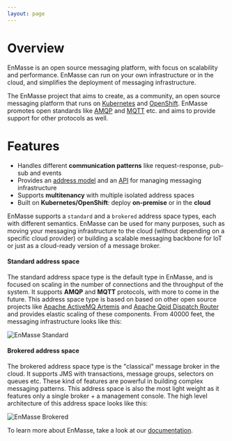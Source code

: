 ```yaml
---
layout: page
---
```

# Overview

EnMasse is an open source messaging platform, with focus on scalability and performance. EnMasse can run on your own infrastructure or in the cloud, and simplifies the deployment of messaging infrastructure.

The EnMasse project that aims to create, as a community, an open source messaging platform that runs on [Kubernetes](https://kubernetes.io/) and [OpenShift](http://openshift.org/). EnMasse promotes open standards like [AMQP](http://amqp.org/) and [MQTT](http://mqtt.org/) etc. and aims to provide support for other protocols as well.

# Features

* Handles different <b>communication patterns</b> like request-response, pub-sub and events
* Provides an [address model](http://enmasse.io/documentation/master/tenant/#address_model) and an [API](http://enmasse.io/documentation/master/tenant/#configuring-using-restapi) for managing messaging infrastructure
* Supports <b>multitenancy</b> with multiple isolated address spaces
* Built on <b>Kubernetes/OpenShift</b>: deploy <b>on-premise</b> or in the <b>cloud</b>

EnMasse supports a `standard` and a `brokered` address space types, each with different semantics. EnMasse can be used for many purposes, such as moving your messaging infrastructure to the cloud (without depending on a specific cloud provider) or building a scalable messaging backbone for IoT or just as a cloud-ready version of a message broker. 

#### Standard address space

The standard address space type is the default type in EnMasse, and is focused on scaling in the number of connections and the throughput of the system. It supports <b>AMQP</b> and <b>MQTT</b> protocols, with more to come in the future. This address space type is based on based on other open source projects like [Apache ActiveMQ Artemis](https://activemq.apache.org/artemis/) and [Apache Qpid Dispatch Router](https://qpid.apache.org/components/dispatch-router/index.html) and provides elastic scaling of these components.  From 40000 feet, the messaging infrastructure looks like this: 

![EnMasse Standard](https://raw.githubusercontent.com/EnMasseProject/enmasse/master/documentation/design_docs/overview/enmasse_overall_view.png)

#### Brokered address space

The brokered address space type is the "classical" message broker in the cloud. It supports JMS with transactions, message groups, selectors on queues etc. These kind of features are powerful in building complex messaging patterns. This address space is also the most light weight as it features only a single broker + a management console. The high level architecture of this address space looks like this:

![EnMasse Brokered](https://raw.githubusercontent.com/EnMasseProject/enmasse/master/documentation/design_docs/overview/enmasse_brokered_view.png)

To learn more about EnMasse, take a look at our [documentation](/documentation).
